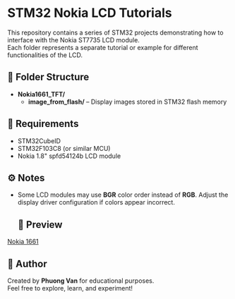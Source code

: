 # STM32 Nokia LCD Tutorials

This repository contains a series of STM32 projects demonstrating how to interface with the Nokia ST7735 LCD module.  
Each folder represents a separate tutorial or example for different functionalities of the LCD.

## 📂 Folder Structure

- **Nokia1661_TFT/**
  - **image_from_flash/** – Display images stored in STM32 flash memory


## 🧰 Requirements

- STM32CubeID 
- STM32F103C8 (or similar MCU)  
- Nokia 1.8" spfd54124b LCD module   

## ⚙️ Notes

- Some LCD modules may use **BGR** color order instead of **RGB**. Adjust the display driver configuration if colors appear incorrect.


  ## 📸 Preview

[Nokia 1661](images/nokia_1661.jpg)


## 🧠 Author

Created by **Phuong Van** for educational purposes.  
Feel free to explore, learn, and experiment!
